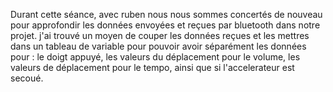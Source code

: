 Durant cette séance, avec ruben nous nous sommes concertés de nouveau pour approfondir les données envoyées et reçues par bluetooth dans notre projet.
j'ai trouvé un moyen de couper les données reçues et les mettres dans un tableau de variable pour pouvoir avoir séparément les données pour : le doigt appuyé, les valeurs du déplacement pour le volume, les valeurs de déplacement pour le tempo, ainsi que si l'accelerateur est secoué.
